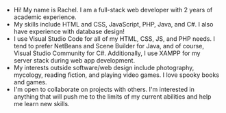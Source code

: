 - Hi! My name is Rachel. I am a full-stack web developer with 2 years of academic experience.
- My skills include HTML and CSS, JavaScript, PHP, Java, and C#. I also have experience with database design!
- I use Visual Studio Code for all of my HTML, CSS, JS, and PHP needs. I tend to prefer NetBeans and Scene Builder for Java, and of course, Visual Studio Community for C#. Additionally, I use XAMPP for my server stack during web app development.
- My interests outside software/web design include photography, mycology, reading fiction, and playing video games. I love spooky books and games.
- I'm open to collaborate on projects with others. I'm interested in anything that will push me to the limits of my current abilities and help me learn new skills.

<!---
ASeriesOfUnfortunateBugs/ASeriesOfUnfortunateBugs is a ✨ special ✨ repository because its `README.md` (this file) appears on your GitHub profile.
You can click the Preview link to take a look at your changes.
--->
